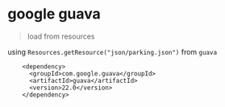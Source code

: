 # google guava

> load from resources

using `Resources.getResource("json/parking.json")` from `guava`

```
    <dependency>
      <groupId>com.google.guava</groupId>
      <artifactId>guava</artifactId>
      <version>22.0</version>
    </dependency>
```
